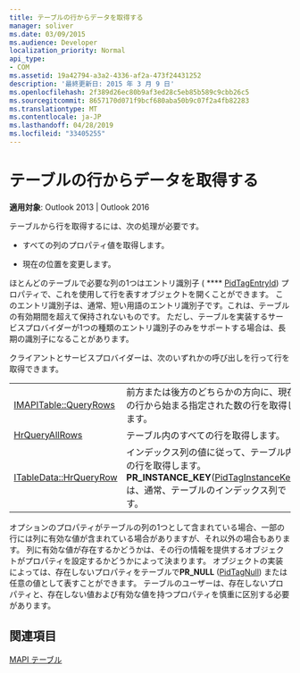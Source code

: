 ```yaml
---
title: テーブルの行からデータを取得する
manager: soliver
ms.date: 03/09/2015
ms.audience: Developer
localization_priority: Normal
api_type:
- COM
ms.assetid: 19a42794-a3a2-4336-af2a-473f24431252
description: '最終更新日: 2015 年 3 月 9 日'
ms.openlocfilehash: 2f389d26ec80b9af3ed28c5eb85b589c9cbb26c5
ms.sourcegitcommit: 8657170d071f9bcf680aba50b9c07f2a4fb82283
ms.translationtype: MT
ms.contentlocale: ja-JP
ms.lasthandoff: 04/28/2019
ms.locfileid: "33405255"
---
```

# <a name="retrieving-data-from-table-rows"></a>テーブルの行からデータを取得する

  
  
**適用対象**: Outlook 2013 | Outlook 2016 
  
テーブルから行を取得するには、次の処理が必要です。
  
- すべての列のプロパティ値を取得します。
    
- 現在の位置を変更します。
    
ほとんどのテーブルで必要な列の1つはエントリ識別子 ( **** [PidTagEntryId](pidtagentryid-canonical-property.md)) プロパティで、これを使用して行を表すオブジェクトを開くことができます。 このエントリ識別子は、通常、短い用語のエントリ識別子です。これは、テーブルの有効期間を超えて保持されないものです。 ただし、テーブルを実装するサービスプロバイダーが1つの種類のエントリ識別子のみをサポートする場合は、長期の識別子になることがあります。
  
クライアントとサービスプロバイダーは、次のいずれかの呼び出しを行って行を取得できます。
  
|||
|:-----|:-----|
|[IMAPITable::QueryRows](imapitable-queryrows.md) <br/> |前方または後方のどちらかの方向に、現在の行から始まる指定された数の行を取得します。  <br/> |
|[HrQueryAllRows](hrqueryallrows.md) <br/> |テーブル内のすべての行を取得します。  <br/> |
|[ITableData::HrQueryRow](itabledata-hrqueryrow.md) <br/> |インデックス列の値に従って、テーブル内の行を取得します。 **PR_INSTANCE_KEY**([PidTagInstanceKey](pidtaginstancekey-canonical-property.md)) は、通常、テーブルのインデックス列です。  <br/> |
   
オプションのプロパティがテーブルの列の1つとして含まれている場合、一部の行には列に有効な値が含まれている場合がありますが、それ以外の場合もあります。 列に有効な値が存在するかどうかは、その行の情報を提供するオブジェクトがプロパティを設定するかどうかによって決まります。 オブジェクトの実装によっては、存在しないプロパティをテーブルで**PR_NULL** ([PidTagNull](pidtagnull-canonical-property.md)) または任意の値として表すことができます。 テーブルのユーザーは、存在しないプロパティと、存在しない値および有効な値を持つプロパティを慎重に区別する必要があります。 
  
## <a name="see-also"></a>関連項目



[MAPI テーブル](mapi-tables.md)

